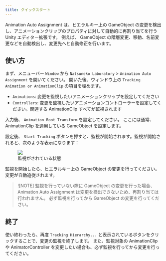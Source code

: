 ```yaml
---
title: クイックスタート
---
```


Animation Auto Assignment は、ヒエラルキー上の GameObject の変更を検出し、アニメーションクリップのプロパティに対して自動的に再割り当てを行う Unity エディター拡張です。
例えば、 GameObject の階層変更、移動、名前変更などを自動検出し、変更先へと自動修正を行います。

## 使い方

まず、メニューバー `Window` から `Natsuneko Laboratory` > `Animation Auto Assignment` を開いてください。
開いた後、ウィンドウ上の `Tracking Animation or AnimationClip` の項目を埋めます。

- `Animations`: 変更を監視したいアニメーションクリップを設定してください
- `Controllers`: 変更を監視したいアニメーションコントローラーを設定してください。関連する AnimationClip すべてが監視されます

入力後、 `Animation Root Transform` を設定してください。
ここには通常、 AnimationClip を適用している GameObject を設定します。

設定後、 `Start Tracking` ボタンを押すと、監視が開始されます。監視が開始されると、次のような表示になります：

<figure>
  <img src="https://images.natsuneko.com/d73791bd36b5fce374520a49f20a9628aebe184fa949f5f2b316f83e961cddb6.png" />
  <figcaption>監視がされている状態</figcaption>
</figure>

監視を開始したら、ヒエラルキー上の GameObject の変更を行ってください。変更が自動追従されます。

> ![NOTE]
> 監視を行っていない際に GameObject の変更を行った場合、 Animation Auto Assignment は変更を検出できないため、再割り当ては行われません。
> 必ず監視を行ってから GameObject の変更を行ってください。

## 終了

使い終わったら、再度 `Tracking Hierarchy...` と表示されているボタンをクリックすることで、変更の監視を終了します。
また、監視対象の AnimationClip や AnimatorController を変更したい場合も、必ず監視を行ってから変更を行ってください。

